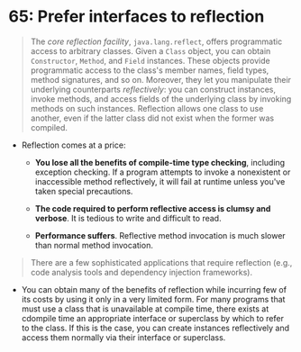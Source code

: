 # 65: Prefer interfaces to reflection

> The *core reflection facility*, `java.lang.reflect`, offers programmatic access to arbitrary classes. Given a `Class` object, you can obtain `Constructor`, `Method`, and `Field` instances. These objects provide programmatic access to the class's member names, field types, method signatures, and so on. Moreover, they let you manipulate their underlying counterparts *reflectively*: you can construct instances, invoke methods, and access fields of the underlying class by invoking methods on such instances. Reflection allows one class to use another, even if the latter class did not exist when the former was compiled.

* Reflection comes at a price:

  * **You lose all the benefits of compile-time type checking**, including exception checking. If a program attempts to invoke a nonexistent or inaccessible method reflectively, it will fail at runtime unless you've taken special precautions.

  * **The code required to perform reflective access is clumsy and verbose**. It is tedious to write and difficult to read.

  * **Performance suffers**. Reflective method invocation is much slower than normal method invocation.

> There are a few sophisticated applications that require reflection (e.g., code analysis tools and dependency injection frameworks).

* You can obtain many of the benefits of reflection while incurring few of its costs by using it only in a very limited form. For many programs that must use a class that is unavailable at compile time, there exists at cdompile time an appropriate interface or superclass by which to refer to the class. If this is the case, you can create instances reflectively and access them normally via their interface or superclass.
